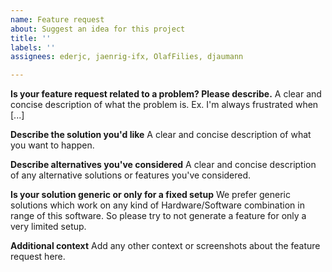 ```yaml
---
name: Feature request
about: Suggest an idea for this project
title: ''
labels: ''
assignees: ederjc, jaenrig-ifx, OlafFilies, djaumann

---
```


**Is your feature request related to a problem? Please describe.**
A clear and concise description of what the problem is. Ex. I'm always frustrated when [...]

**Describe the solution you'd like**
A clear and concise description of what you want to happen.

**Describe alternatives you've considered**
A clear and concise description of any alternative solutions or features you've considered.

**Is your solution generic or only for a fixed setup**
We prefer generic solutions which work on any kind of Hardware/Software combination in range of this software.
So please try to not generate a feature for only a very limited setup.

**Additional context**
Add any other context or screenshots about the feature request here.

